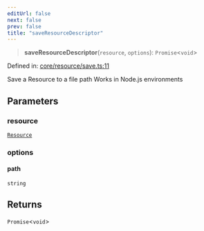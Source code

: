 ```yaml
---
editUrl: false
next: false
prev: false
title: "saveResourceDescriptor"
---
```


> **saveResourceDescriptor**(`resource`, `options`): `Promise`\<`void`\>

Defined in: [core/resource/save.ts:11](https://github.com/datisthq/dpkit/blob/5891634de8175d14853313e208ffbae144fd78eb/core/resource/save.ts#L11)

Save a Resource to a file path
Works in Node.js environments

## Parameters

### resource

[`Resource`](/reference/_dpkit/core/resource/)

### options

#### path

`string`

## Returns

`Promise`\<`void`\>
